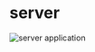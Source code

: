 # server
![server application](https://raw.githubusercontent.com/Trojande/server/master/screen.png)

